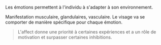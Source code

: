 Les émotions permettent à l'individu à s'adapter à son environnement.

Manifestation musculaire, glandulaires, vasculaire.
Le visage va se comporter de manière spécifique pour chaque émotion.

>L'affect donne une priorité à certaines expériences et a un rôle de motivation et surpasser certaines inhibitions.



